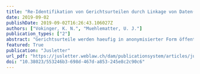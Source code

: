 ```yaml
---
title: "Re-Identifikation von Gerichtsurteilen durch Linkage von Daten(banken)"
date: 2019-09-02
publishDate: 2019-09-02T16:26:43.106027Z
authors: ["Vokinger, K. N.", "Muehlematter, U. J."] 
publication_types: ["2"]
abstract: "Gerichtsurteile werden haeufig in anonymisierter Form öffentlich zugaenglich gemacht. In der vorliegenden Studie haben wir untersucht, ob es mit der Methodik des Linkage – der Verbindung von verschiedenen, oeffentlich zugänglichen Daten(banken) – moeglich ist, Urteile zu re-identifizieren. Materiell interessierten uns die Fragestellungen, welche pharmazeutischen Unternehmen zwischen 2000 und 2018 in einem Verfahren gegen (Preis-)Verfügungen des BAG vor Bundesgericht involviert und welche Arzneimittel davon betroffen waren. Wir erzielten eine Re-Identifikation in 84% der Fälle. Dies wirft neue Fragen zur Anonymisierung von Daten auf."
featured: True
publication: "Jusletter"
url_pdf: "https://jusletter.weblaw.ch/dam/publicationsystem/articles/jusletter/2019/990/re-identifikation-vo_21cb82c096/Jusletter_re-identifikation-vo_21cb82c096_de.pdf"
doi: "10.38023/553246b3-698d-467d-a853-245e8c2c90c6"
---
```

